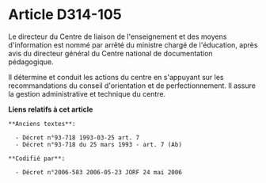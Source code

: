 # Article D314-105

Le directeur du Centre de liaison de l'enseignement et des moyens d'information est nommé par arrêté du ministre chargé de
l'éducation, après avis du directeur général du Centre national de documentation pédagogique.

Il détermine et conduit les actions du centre en s'appuyant sur les recommandations du conseil d'orientation et de
perfectionnement. Il assure la gestion administrative et technique du centre.

**Liens relatifs à cet article**

	**Anciens textes**:

	  - Décret n°93-718 1993-03-25 art. 7
	  - Décret n°93-718 du 25 mars 1993 - art. 7 (Ab)

	**Codifié par**:

	  - Décret n°2006-583 2006-05-23 JORF 24 mai 2006
